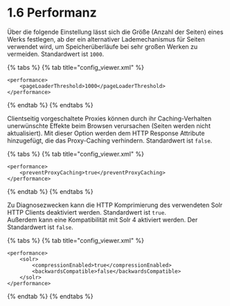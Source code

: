 # 1.6 Performanz

Über die folgende Einstellung lässt sich die Größe \(Anzahl der Seiten\) eines Werks festlegen, ab der ein alternativer Lademechanismus für Seiten verwendet wird, um Speicherüberläufe bei sehr großen Werken zu vermeiden. Standardwert ist `1000`.

{% tabs %}
{% tab title="config\_viewer.xml" %}
```markup
<performance>
    <pageLoaderThreshold>1000</pageLoaderThreshold>
</performance>
```
{% endtab %}
{% endtabs %}

Clientseitig vorgeschaltete Proxies können durch ihr Caching-Verhalten unerwünschte Effekte beim Browsen verursachen \(Seiten werden nicht aktualisiert\). Mit dieser Option werden dem HTTP Response Attribute hinzugefügt, die das Proxy-Caching verhindern. Standardwert ist `false`.

{% tabs %}
{% tab title="config\_viewer.xml" %}
```markup
<performance>
    <preventProxyCaching>true</preventProxyCaching>   
</performance>
```
{% endtab %}
{% endtabs %}

Zu Diagnosezwecken kann die HTTP Komprimierung des verwendeten Solr HTTP Clients deaktiviert werden. Standardwert ist `true`.  
Außerdem kann eine Kompatibilität mit Solr 4 aktiviert werden. Der Standardwert ist `false`.

{% tabs %}
{% tab title="config\_viewer.xml" %}
```markup
<performance>
    <solr>
        <compressionEnabled>true</compressionEnabled>
        <backwardsCompatible>false</backwardsCompatible>
    </solr>
</performance>
```
{% endtab %}
{% endtabs %}

